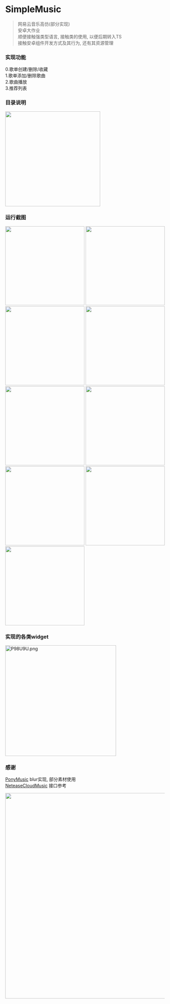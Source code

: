 # SimpleMusic

> 网易云音乐高仿(部分实现)\
> 安卓大作业\
> 顺便接触强类型语言, 接触类的使用, 以便后期转入TS\
> 接触安卓组件开发方式及其行为, 还有其资源管理

### 实现功能

0.歌单创建/删除/收藏\
1.歌单添加/删除歌曲\
2.歌曲播放\
3.推荐列表

### 目录说明

<img src="https://s1.ax1x.com/2018/06/23/P98E7t.png" width = "300" alt="" style="display:inline-block;" >

### 运行截图

<div>
  <img width = "250" alt="" style="display:inline-block;" src="https://s1.ax1x.com/2018/06/23/P91VKA.png" alt="P91VKA.png" border="0">
<img width = "250" alt="" style="display:inline-block;" src="https://s1.ax1x.com/2018/06/23/P9112Q.png" alt="P9112Q.png" border="0">
<img width = "250" alt="" style="display:inline-block;" src="https://s1.ax1x.com/2018/06/23/P91nVP.png" alt="P91nVP.png" border="0">
<!-- <img width = "250" alt="" style="display:inline-block;" src="https://s1.ax1x.com/2018/06/23/P91ebt.png" alt="P91ebt.png" border="0"> -->
<img width = "250" alt="" style="display:inline-block;" src="https://s1.ax1x.com/2018/06/23/P91ZDI.png" alt="P91ZDI.png" border="0">
<img width = "250" alt="" style="display:inline-block;" src="https://s1.ax1x.com/2018/06/23/P91QPS.png" alt="P91QPS.png" border="0">
<img width = "250" alt="" style="display:inline-block;" src="https://s1.ax1x.com/2018/06/23/P91uUf.png" alt="P91uUf.png" border="0">
<img width = "250" alt="" style="display:inline-block;" src="https://s1.ax1x.com/2018/06/23/P91K58.png" alt="P91K58.png" border="0">
<img width = "250" alt="" style="display:inline-block;" src="https://s1.ax1x.com/2018/06/23/P913vj.png" alt="P913vj.png" border="0">
<img width = "250" alt="" style="display:inline-block;" src="https://s1.ax1x.com/2018/06/23/P91l8g.png" alt="P91l8g.png" border="0">
</div>

### 实现的各类widget

<img width = "350" src="https://s1.ax1x.com/2018/06/23/P98U9U.png" alt="P98U9U.png" border="0" />

### 感谢

[PonyMusic](https://github.com/wangchenyan/PonyMusic) blur实现, 部分素材使用\
[NeteaseCloudMusic](https://github.com/yanunon/NeteaseCloudMusic) 接口参考

<img src="https://s1.ax1x.com/2018/06/23/P98A0I.png" width = "650" alt="" style="display:inline-block;" >
